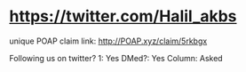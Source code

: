 # https://twitter.com/Halil_akbs

unique POAP claim link: 
http://POAP.xyz/claim/5rkbgx

Following us on twitter? 1: Yes
DMed?: Yes
Column: Asked